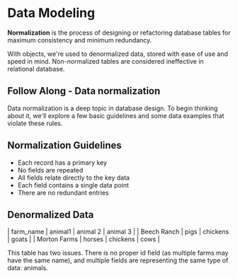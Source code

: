 # Data Modeling

**Normalization** is the process of designing or refactoring database tables for maximum consistency and minimum redundancy.

With objects, we're used to denormalized data, stored with ease of use and speed in mind. Non-normalized tables are considered ineffective in relational database.

## Follow Along - Data normalization

Data normalization is a deep topic in database design. To begin thinking about it, we'll explore a few basic guidelines and some data examples that violate these rules.

## Normalization Guidelines

* Each record has a primary key
* No fields are repeated
* All fields relate directly to the key data
* Each field contains a single data point
* There are no redundant entries

## Denormalized Data

| farm_name    | animal1   | animal 2    | animal 3 |
| Beech Ranch  | pigs      |  chickens   | goats    |
| Morton Farms | horses    |  chickens   | cows     |

This table has two issues. There is no proper id field (as multiple farms may have the same name), and multiple fields are representing the same type of data: animals.

